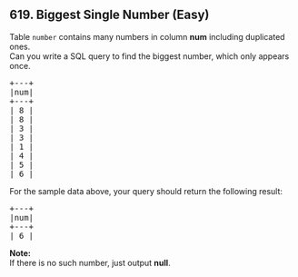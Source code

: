 ## 619. Biggest Single Number (Easy)

<p>
Table <code>number</code> contains many numbers in column <b>num</b> including duplicated ones.<br>
Can you write a SQL query to find the biggest number, which only appears once.<br>
</p>
<pre>+---+
|num|
+---+
| 8 |
| 8 |
| 3 |
| 3 |
| 1 |
| 4 |
| 5 |
| 6 | 
</pre>
For the sample data above, your query should return the following result:
<pre>+---+
|num|
+---+
| 6 |
</pre>
<b>Note:</b><br> If there is no such number, just output <b>null</b>.<p></p>
